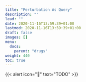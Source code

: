 ```yaml
---
title: "Perturbation As Query"
description: ""
lead: ""
date: 2020-11-16T13:59:39+01:00
lastmod: 2020-11-16T13:59:39+01:00
draft: false
images: []
menu:
  docs:
    parent: "drugs"
weight: 440
toc: true
---
```


{{< alert icon="🚧" text="TODO" >}}


